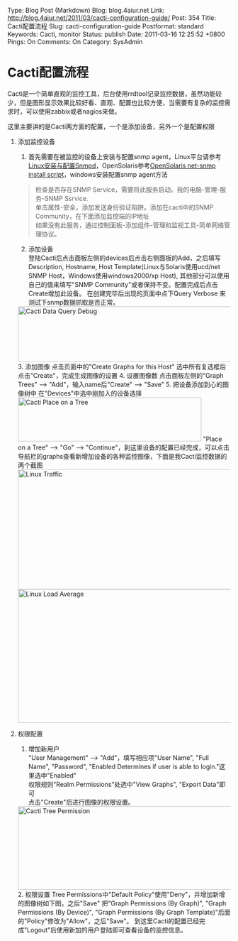 Type: Blog Post (Markdown)
Blog: blog.4aiur.net
Link: http://blog.4aiur.net/2011/03/cacti-configuration-guide/
Post: 354
Title: Cacti配置流程
Slug: cacti-configuration-guide
Postformat: standard
Keywords: Cacti, monitor
Status: publish
Date: 2011-03-16 12:25:52 +0800
Pings: On
Comments: On
Category: SysAdmin

# Cacti配置流程

Cacti是一个简单直观的监控工具，后台使用rrdtool记录监控数据，虽然功能较少，但是图形显示效果比较好看、直观、配置也比较方便，当需要有复杂的监控需求时，可以使用zabbix或者nagios来做。

这里主要讲的是Cacti两方面的配置，一个是添加设备，另外一个是配置权限

1. 添加监控设备
    1. 首先需要在被监控的设备上安装与配置snmp agent，Linux平台请参考[Linux安装与配置Snmpd](http://blog.4aiur.net/2011/03/345)，OpenSolaris参考[OpenSolaris net-snmp install script](http://blog.4aiur.net/2010/12/303)，windows安装配置snmp agent方法  
    > 检查是否存在SNMP Service，需要将此服务启动。我的电脑-管理-服务-SNMP Ssrvice.  
    > 单击属性-安全，添加发送身份验证陷阱。添加在cacti中的SNMP Community，在下面添加监控端的IP地址  
    > 如果没有此服务，通过控制面板-添加组件-管理和监视工具-简单网络管理协议。

    2. 添加设备  
    登陆Cacti后点击面板左侧的devices后点击右侧面板的Add，之后填写Description, Hostname, Host Template(Linux与Solaris使用ucd/net SNMP Host，Windows使用windows2000/xp Host), 其他部分可以使用自己的值来填写"SNMP Community"或者保持不变。配置完成后点击Create增加此设备。
    在创建完毕后出现的页面中点下Query Verbose 来测试下snmp数据抓取是否正常。  
    <img src="http://blog.4aiur.net/wp-content/uploads/2011/03/cacti_data_query_debug1.png" alt="Cacti Data Query Debug" height="125" width="535">
    3. 添加图像  
    点击页面中的"Create Graphs for this Host"  
    选中所有复选框后点击"Create"，完成生成图像的设置  
    4. 设置图像数  
    点击面板左侧的"Graph Trees" --> "Add"，输入name后"Create" --> "Save"  
    5. 把设备添加到心的图像树中  
    在"Devices"中选中刚加入的设备选择  
    <img src="http://blog.4aiur.net/wp-content/uploads/2011/03/cacti_place_on_a_tree1.png" alt="Cacti Place on a Tree" height="99" width="414">  
    "Place on a Tree" --> "Go" --> "Continue"，到这里设备的配置已经完成，可以点击导航栏的graphs查看新增加设备的各种监控图像，下面是我Cacti监控数据的两个截图  
    <img src="http://blog.4aiur.net/wp-content/uploads/2011/03/linux_traffic.png" alt="Linux Traffic" height="270" width="615">  
    <img src="http://blog.4aiur.net/wp-content/uploads/2011/03/linux_load_average.png" alt="Linux Load Average" height="301" width="629">  


2. 权限配置
    1. 增加新用户  
    "User Management" --> "Add"，填写相应项"User Name", "Full Name", "Password", "Enabled Determines if user is able to login."这里选中"Enabled"  
    权限规则"Realm Permissions"处选中"View Graphs", "Export Data"即可  
    点击"Create"后进行图像的权限设置。  
    <img src="http://blog.4aiur.net/wp-content/uploads/2011/03/cacti_tree_permission.png" alt="Cacti Tree Permission" height="188" width="503">
    2. 权限设置  
    Tree Permissions中"Default Policy"使用"Deny"，并增加新增的图像树如下图，之后"Save"  
    把"Graph Permissions (By Graph)", "Graph Permissions (By Device)", "Graph Permissions (By Graph Template)"后面的"Policy"修改为"Allow"，之后"Save"。  
    到这里Cacti的配置已经完成"Logout"后使用新加的用户登陆即可查看设备的监控信息。
